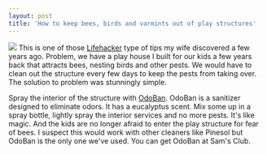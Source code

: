 ```yaml
---
layout: post
title: 'How to keep bees, birds and varmints out of play structures'
---
```

![](http://www.odoban.com/NewproductPictures/retail/medium/OdoBan_Gallon_Odor_Eliminator.jpg) This is one of those [Lifehacker](http://lifehacker.com) type of tips my wife discovered a few years ago. Problem, we have a play house I built for our kids a few years back that attracts bees, nesting birds and other pests. We would have to clean out the structure every few days to keep the pests from taking over. The solution to problem was stunningly simple.

Spray the interior of the structure with [OdoBan](http://www.odoban.com/OdoBanRetail/OdoBan_Odor_Eliminator.html). OdoBan is a sanitizer designed to eliminate odors. It has a eucalyptus scent. Mix some up in a spray bottle, lightly spray the interior services and no more pests. It's like magic. And the kids are no longer afraid to enter the play structure for fear of bees. I suspect this would work with other cleaners like Pinesol but OdoBan is the only one we've used. You can get OdoBan at Sam's Club.
